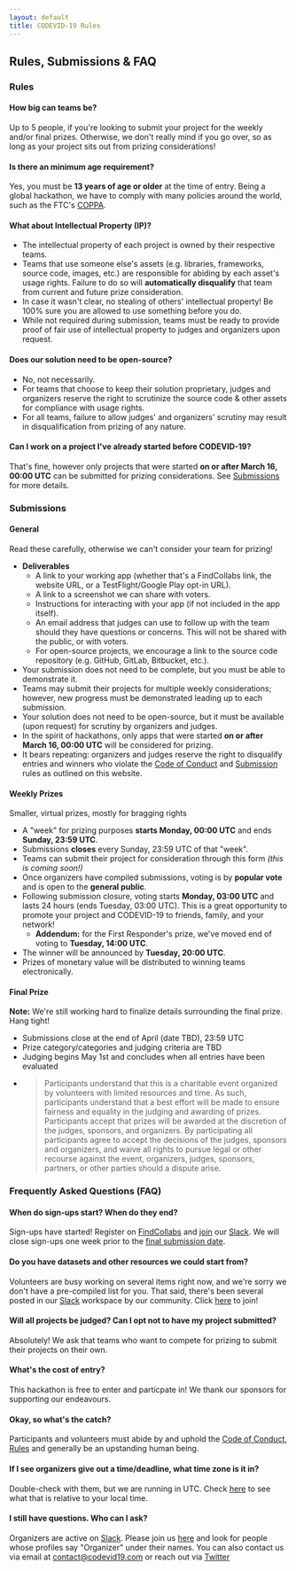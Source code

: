 ```yaml
---
layout: default
title: CODEVID-19 Rules
---
```


Rules, Submissions & FAQ
------------------------

### Rules

#### How big can teams be?

Up to 5 people, if you're looking to submit your project for the weekly and/or final prizes. Otherwise, we don't really mind if you go over, so as long as your project sits out from prizing considerations!

#### Is there an minimum age requirement?

Yes, you must be **13 years of age or older** at the time of entry. Being a global hackathon, we have to comply with many policies around the world, such as the FTC's [COPPA](https://www.ftc.gov/tips-advice/business-center/guidance/childrens-online-privacy-protection-rule-six-step-compliance).

#### What about Intellectual Property (IP)?

*   The intellectual property of each project is owned by their respective teams.
*   Teams that use someone else's assets (e.g. libraries, frameworks, source code, images, etc.) are responsible for abiding by each asset's usage rights. Failure to do so will **automatically disqualify** that team from current and future prize consideration.
*   In case it wasn't clear, no stealing of others' intellectual property! Be 100% sure you are allowed to use something before you do.
*   While not required during submission, teams must be ready to provide proof of fair use of intellectual property to judges and organizers upon request.

#### Does our solution need to be open-source?

*   No, not necessarily.
*   For teams that choose to keep their solution proprietary, judges and organizers reserve the right to scrutinize the source code & other assets for compliance with usage rights.
*   For all teams, failure to allow judges' and organizers' scrutiny may result in disqualification from prizing of any nature.

#### Can I work on a project I've already started before CODEVID-19?

That's fine, however only projects that were started **on or after March 16, 00:00 UTC** can be submitted for prizing considerations. See [Submissions](#submission) for more details.

### Submissions

#### General

Read these carefully, otherwise we can't consider your team for prizing!

*   **Deliverables**
    *   A link to your working app (whether that's a FindCollabs link, the website URL, or a TestFlight/Google Play opt-in URL).
    *   A link to a screenshot we can share with voters.
    *   Instructions for interacting with your app (if not included in the app itself).
    *   An email address that judges can use to follow up with the team should they have questions or concerns. This will not be shared with the public, or with voters.
    *   For open-source projects, we encourage a link to the source code repository (e.g. GitHub, GitLab, Bitbucket, etc.).
*   Your submission does not need to be complete, but you must be able to demonstrate it.
*   Teams may submit their projects for multiple weekly considerations; however, new progress must be demonstrated leading up to each submission.
*   Your solution does not need to be open-source, but it must be available (upon request) for scrutiny by organizers and judges.
*   In the spirit of hackathons, only apps that were started **on or after March 16, 00:00 UTC** will be considered for prizing.
*   It bears repeating: organizers and judges reserve the right to disqualify entries and winners who violate the [Code of Conduct](code-of-conduct.html) and [Submission](#submission) rules as outlined on this website.

#### Weekly Prizes

Smaller, virtual prizes, mostly for bragging rights

*   A "week" for prizing purposes **starts Monday, 00:00 UTC** and ends **Sunday, 23:59 UTC**.
*   Submissions **closes** every Sunday, 23:59 UTC of that "week".
*   Teams can submit their project for consideration through this form _(this is coming soon!)_
*   Once organizers have compiled submissions, voting is by **popular vote** and is open to the **general public**.
*   Following submission closure, voting starts **Monday, 03:00 UTC** and lasts 24 hours (ends Tuesday, 03:00 UTC). This is a great opportunity to promote your project and CODEVID-19 to friends, family, and your network!
    *   **Addendum:** for the First Responder's prize, we've moved end of voting to **Tuesday, 14:00 UTC**.
*   The winner will be announced by **Tuesday, 20:00 UTC**.
*   Prizes of monetary value will be distributed to winning teams electronically.

#### Final Prize

**Note:** We're still working hard to finalize details surrounding the final prize. Hang tight!

*   Submissions close at the end of April (date TBD), 23:59 UTC
*   Prize category/categories and judging criteria are TBD
*   Judging begins May 1st and concludes when all entries have been evaluated
*   > Participants understand that this is a charitable event organized by volunteers with limited resources and time. As such, participants understand that a best effort will be made to ensure fairness and equality in the judging and awarding of prizes. Participants accept that prizes will be awarded at the discretion of the judges, sponsors, and organizers. By participating all participants agree to accept the decisions of the judges, sponsors and organizers, and waive all rights to pursue legal or other recourse against the event, organizers, judges, sponsors, partners, or other parties should a dispute arise.
    

### Frequently Asked Questions (FAQ)

#### When do sign-ups start? When do they end?

Sign-ups have started! Register on [FindCollabs](https://findcollabs.com/hackathon/codevid-19-isp21fkqtjupchx7kjed) and [join](https://join.slack.com/t/codevid-19/shared_invite/zt-cs8amank-jg7vUQeSUgX7K9cM9WZMfQ) our [Slack](https://codevid-19.slack.com). We will close sign-ups one week prior to the [final submission date](#submission).

#### Do you have datasets and other resources we could start from?

Volunteers are busy working on several items right now, and we're sorry we don't have a pre-compiled list for you. That said, there's been several posted in our [Slack](https://codevid-19.slack.com) workspace by our community. Click [here](https://join.slack.com/t/codevid-19/shared_invite/zt-cs8amank-jg7vUQeSUgX7K9cM9WZMfQ) to join!

#### Will all projects be judged? Can I opt not to have my project submitted?

Absolutely! We ask that teams who want to compete for prizing to submit their projects on their own.

#### What's the cost of entry?

This hackathon is free to enter and particpate in! We thank our sponsors for supporting our endeavours.

#### Okay, so what's the catch?

Participants and volunteers must abide by and uphold the [Code of Conduct](code-of-conduct.html), [Rules](#rules-submission-faq) and generally be an upstanding human being.

#### If I see organizers give out a time/deadline, what time zone is it in?

Double-check with them, but we are running in UTC. Check [here](https://www.timeanddate.com/worldclock/) to see what that is relative to your local time.

#### I still have questions. Who can I ask?

Organizers are active on [Slack](https://codevid-19.slack.com). Please join us [here](https://join.slack.com/t/codevid-19/shared_invite/zt-cs8amank-jg7vUQeSUgX7K9cM9WZMfQ) and look for people whose profiles say "Organizer" under their names. You can also contact us via email at [contact@codevid19.com](mailto:contact@codevid19.com) or reach out via [Twitter](https://twitter.com/codevid19)